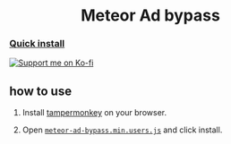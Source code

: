 <h1 align="center">Meteor Ad bypass</h1>

### [Quick install](https://github.com/Powie69/meteor-ad-bypass/raw/refs/heads/main/meteor-ad-bypass.min.user.js)

[![Support me on Ko-fi](https://ko-fi.com/img/githubbutton_sm.svg)](https://ko-fi.com/K3K11CEG9V)

## how to use

1. Install [tampermonkey](https://www.tampermonkey.net/#download) on your browser.

2. Open [`meteor-ad-bypass.min.users.js`](https://github.com/Powie69/meteor-ad-bypass/raw/refs/heads/main/meteor-ad-bypass.min.user.js) and click install.
